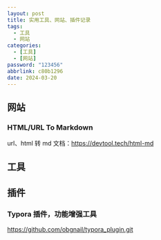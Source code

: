 ```yaml
---
layout: post
title: 实用工具、网站、插件记录
tags:
  - 工具
  - 网站
categories:
  - [工具]
  - [网站]
password: "123456"
abbrlink: c80b1296
date: 2024-03-20
---
```


## 网站

### HTML/URL To Markdown

url、html 转 md 文档：<https://devtool.tech/html-md>



## 工具



## 插件

### Typora 插件，功能增强工具

<https://github.com/obgnail/typora_plugin.git>



